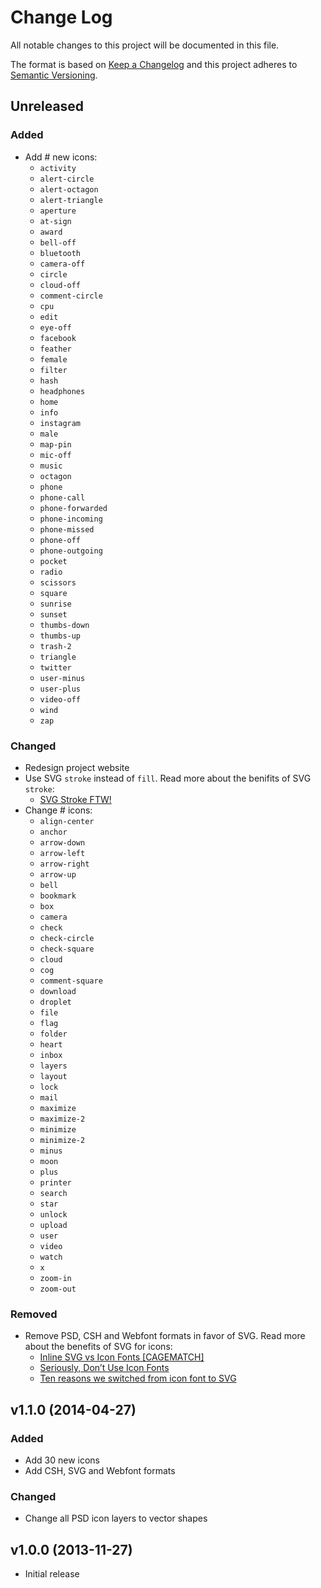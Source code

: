 # Change Log
All notable changes to this project will be documented in this file.

The format is based on [Keep a Changelog](http://keepachangelog.com/)
and this project adheres to [Semantic Versioning](http://semver.org/).

## Unreleased

### Added
- Add # new icons:
  - `activity`
  - `alert-circle`
  - `alert-octagon`
  - `alert-triangle`
  - `aperture`
  - `at-sign`
  - `award`
  - `bell-off`
  - `bluetooth`
  - `camera-off`
  - `circle`
  - `cloud-off`
  - `comment-circle`
  - `cpu`
  - `edit`
  - `eye-off`
  - `facebook`
  - `feather`
  - `female`
  - `filter`
  - `hash`
  - `headphones`
  - `home`
  - `info`
  - `instagram`
  - `male`
  - `map-pin`
  - `mic-off`
  - `music`
  - `octagon`
  - `phone`
  - `phone-call`
  - `phone-forwarded`
  - `phone-incoming`
  - `phone-missed`
  - `phone-off`
  - `phone-outgoing`
  - `pocket`
  - `radio`
  - `scissors`
  - `square`
  - `sunrise`
  - `sunset`
  - `thumbs-down`
  - `thumbs-up`
  - `trash-2`
  - `triangle`
  - `twitter`
  - `user-minus`
  - `user-plus`
  - `video-off`
  - `wind`
  - `zap`

### Changed
- Redesign project website
- Use SVG `stroke` instead of `fill`. Read more about the benifits of SVG `stroke`:
  - [SVG Stroke FTW!](http://danklammer.com/articles/svg-stroke-ftw/)
- Change # icons:
  - `align-center`
  - `anchor`
  - `arrow-down`
  - `arrow-left`
  - `arrow-right`
  - `arrow-up`
  - `bell`
  - `bookmark`
  - `box`
  - `camera`
  - `check`
  - `check-circle`
  - `check-square`
  - `cloud`
  - `cog`
  - `comment-square`
  - `download`
  - `droplet`
  - `file`
  - `flag`
  - `folder`
  - `heart`
  - `inbox`
  - `layers`
  - `layout`
  - `lock`
  - `mail`
  - `maximize`
  - `maximize-2`
  - `minimize`
  - `minimize-2`
  - `minus`
  - `moon`
  - `plus`
  - `printer`
  - `search`
  - `star`
  - `unlock`
  - `upload`
  - `user`
  - `video`
  - `watch`
  - `x`
  - `zoom-in`
  - `zoom-out`

### Removed
- Remove PSD, CSH and Webfont formats in favor of SVG. Read more about the benefits of SVG for icons:
  - [Inline SVG vs Icon Fonts [CAGEMATCH]](https://css-tricks.com/icon-fonts-vs-svg/)
  - [Seriously, Don’t Use Icon Fonts](https://cloudfour.com/thinks/seriously-dont-use-icon-fonts/)
  - [Ten reasons we switched from icon font to SVG](http://ianfeather.co.uk/ten-reasons-we-switched-from-an-icon-font-to-svg/)

## v1.1.0 (2014-04-27)

### Added
- Add 30 new icons
- Add CSH, SVG and Webfont formats

### Changed
- Change all PSD icon layers to vector shapes

## v1.0.0 (2013-11-27)
- Initial release